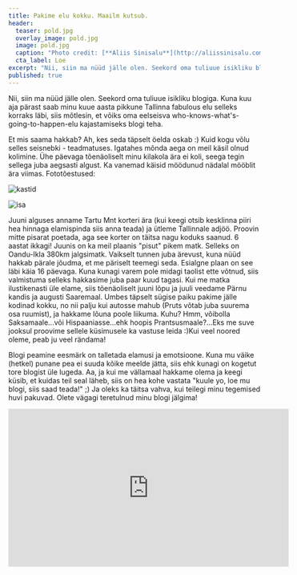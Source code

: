 ```yaml
---
title: Pakime elu kokku. Maailm kutsub.
header: 
  teaser: pold.jpg
  overlay_image: pold.jpg
  image: pold.jpg
  caption: "Photo credit: [**Aliis Sinisalu**](http://aliissinisalu.com)"
  cta_label: Loe
excerpt: "Nii, siin ma nüüd jälle olen. Seekord oma tuliuue isikliku blogiga. Kuna kuu aja pärast saab minu kuue aasta pikkune Tallinna fabulous elu selleks korraks läbi, siis mõtlesin, et võiks oma eelseisva who-knows-what's-going-to-happen-elu kajastamiseks blogi teha."
published: true
---
```

Nii, siin ma nüüd jälle olen. Seekord oma tuliuue isikliku blogiga. Kuna kuu aja pärast saab minu kuue aasta pikkune Tallinna fabulous elu selleks korraks läbi, siis mõtlesin, et võiks oma eelseisva who-knows-what's-going-to-happen-elu kajastamiseks blogi teha.

Et mis saama hakkab? Ah, kes seda täpselt öelda oskab :) Kuid kogu võlu selles seisnebki - teadmatuses. Igatahes mõnda aega on meil käsil olnud kolimine. Ühe päevaga tõenäoliselt minu kilakola ära ei koli, seega tegin sellega juba aegsasti algust. Ka vanemad käisid möödunud nädalal mööblit ära viimas. Fototõestused: 

![kastid]({{site.baseurl}}/images/IMG_20160420_083039.jpg)

![isa]({{site.baseurl}}/images/isa.jpg)

Juuni alguses anname Tartu Mnt korteri ära (kui keegi otsib kesklinna piiri hea hinnaga elamispinda siis anna teada) ja ütleme Tallinnale adjöö. Proovin mitte pisarat poetada, aga see korter on täitsa nagu koduks saanud. 6 aastat ikkagi! Juunis on ka meil plaanis "pisut" pikem matk. Selleks on Oandu-Ikla 380km jalgsimatk. Vaikselt tunnen juba ärevust, kuna nüüd hakkab pärale jõudma, et me päriselt teemegi seda. Esialgne plaan on see läbi käia 16 päevaga. Kuna kunagi varem pole midagi taolist ette võtnud, siis valmistuma selleks hakkasime juba paar kuud tagasi. Kui me matka ilustikenasti üle elame, siis tõenäoliselt juuni lõpu ja juuli veedame Pärnu kandis ja augusti Saaremaal. Umbes täpselt sügise paiku pakime jälle kodinad kokku, no nii palju kui autosse mahub (Pruts võtab juba suurema osa ruumist), ja hakkame lõuna poole liikuma. Kuhu? Hmm, võibolla Saksamaale...või Hispaaniasse...ehk hoopis Prantsusmaale?...Eks me suve jooksul proovime sellele küsimusele ka vastuse leida :)Kui veel noored oleme, peab ju veel rändama!  

Blogi peamine eesmärk on talletada elamusi ja emotsioone. Kuna mu väike (hetkel) punane pea ei suuda kõike meelde jätta, siis ehk kunagi on kogetut tore blogist üle lugeda. Aa, ja kui me vällamaal hakkame olema ja keegi küsib, et kuidas teil seal läheb, siis on hea kohe vastata "kuule yo, loe mu blogi, siis saad teada!" ;) Ja oleks ka täitsa vahva, kui teilegi minu tegemised huvi pakuvad. Olete vägagi teretulnud minu blogi jälgima!

<iframe width="560" height="315" src="https://www.youtube.com/embed/bTh4NaIJgrE" frameborder="0" allowfullscreen></iframe>
